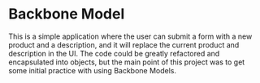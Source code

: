 # Backbone Model
This is a simple application where the user can submit a form with a new product and a description, and it will replace the current product and description in the UI. The code could be greatly refactored and encapsulated into objects, but the main point of this project was to get some initial practice with using Backbone Models.
